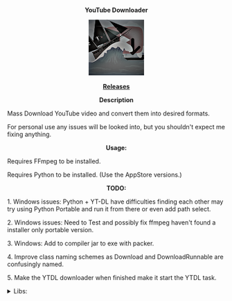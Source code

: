 <p align="center"> <b> YouTube Downloader </b> </p>

<p align="center">
<img src="src/main/resources/Logo.png" width="128"/>
</p>

<p align="center"> <b> <a href="https://github.com/TheReal3rd/YouTubeDownloader/releases"> Releases </a> </b> </p>

<p align="center"> <b> Description </b> </p>
<p> Mass Download YouTube video and convert them into desired formats. </p>
<p> For personal use any issues will be looked into, but you shouldn't expect me fixing anything. </p>

<p align="center"> <b> Usage: </b> </p>
<p> Requires FFmpeg to be installed. </p>
<p> Requires Python to be installed. (Use the AppStore versions.) </p>

<p align="center"> <b> TODO: </b> </p>
<p> 1. Windows issues: Python + YT-DL have difficulties finding each other may try using Python Portable and run it from there or even add path select. </p>
<p> 2. Windows issues: Need to Test and possibly fix ffmpeg haven't found a installer only portable version. </p>
<p> 3. Windows: Add to compiler jar to exe with packer. </p>
<p> 4. Improve class naming schemes as Download and DownloadRunnable are confusingly named. </p>
<p> 5. Make the YTDL downloader when finished make it start the YTDL task. </p>

<details>
<summary> Libs: </summary>
<p> <a href="https://github.com/sapher/youtubedl-java"> 1.YouTubeDL-Java </a> </p>

<p> <a href="https://projectlombok.org/"> 2.Lombok </a> </p>

<p> <a href="https://github.com/ytdl-org/youtube-dl"> 3.YouTube-dl (Outdated and broken) </a> </p>
<p> <a href="https://github.com/ytdl-patched/youtube-dl"> 3.YouTube-dl-patched </a> </p>
</details>
